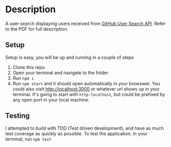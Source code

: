 # Description
A user search displaying users received from [GitHub User Search API](https://api.github.com/search/users?q=foo%20in:login). Refer to the PDF for full description.

## Setup 
Setup is easy, you will be up and running in a couple of steps
1. Clone this repo
2. Open your terminal and navigate to the folder
3. Run `npm i`
4. Run `npm start` and it should open automatically in your browswer. You could also visit [http://localhost:3000](http://localhost:3000) or whatever url shows up in your terminal. It's going to start with `http:localhost`, but could be prefixed by any open port in your local machine.

## Testing
I attempted to build with TDD (Test driven development), and have as much test coverage as quickly as possible. 
To test the application, in your terminal, run `npm test`